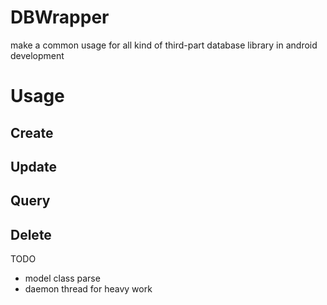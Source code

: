 # DBWrapper

make a common usage for all kind of third-part database library in android development

# Usage

## Create

## Update

## Query

## Delete


TODO

- model class parse
- daemon thread for heavy work